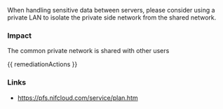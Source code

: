 
When handling sensitive data between servers, please consider using a private LAN to isolate the private side network from the shared network.

### Impact
The common private network is shared with other users

<!-- DO NOT CHANGE -->
{{ remediationActions }}

### Links
- https://pfs.nifcloud.com/service/plan.htm



